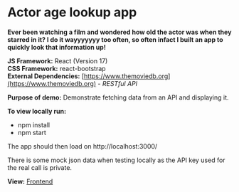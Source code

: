 # Actor age lookup app

**Ever been watching a film and wondered how old the actor was when they starred in it? I do it wayyyyyyy too often, so often infact I built an app to quickly look that information up!**

**JS Framework:** React (Version 17)<br>
**CSS Framework:** react-bootstrap<br>
**External Dependencies:** [https://www.themoviedb.org](https://www.themoviedb.org) *- RESTful API*

**Purpose of demo:** Demonstrate fetching data from an API and displaying it.

**To view locally run:**
- npm install
- npm start

The app should then load on http://localhost:3000/

There is some mock json data when testing locally as the API key used for the real call is private.

**View:** [Frontend](howoldwas.netlify.app "See the front end in action")
